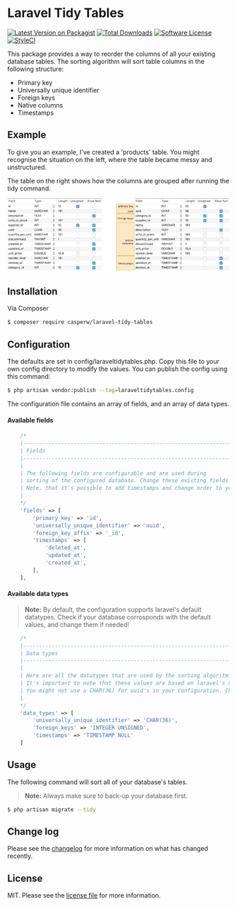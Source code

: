 # Laravel Tidy Tables

[![Latest Version on Packagist][ico-version]][link-packagist]
[![Total Downloads][ico-downloads]][link-downloads]
[![Software License](https://img.shields.io/badge/license-MIT-brightgreen.svg?style=flat-square)](LICENSE.md)
[![StyleCI](https://styleci.io/repos/152297096/shield?branch=master)](https://styleci.io/repos/152297096)

This package provides a way to reorder the columns of all your existing database tables. The sorting algorithm will sort table columns in the following structure:

- Primary key  
- Universally unique identifier
- Foreign keys
- Native columns
- Timestamps

## Example

To give you an example, I've created a 'products' table. You might recognise the situation on the left, where the table became messy and unstructured. 

The table on the right shows how the columns are grouped after running the tidy command. 
 
![Alt text](tidy-tables.jpg?raw=true "Tidy example")

## Installation

Via Composer

``` bash
$ composer require casperw/laravel-tidy-tables
```
## Configuration
The defaults are set in config/laraveltidytables.php. Copy this file to your own config directory to modify the values. You can publish the config using this command:
``` bash
$ php artisan vendor:publish --tag=laraveltidytables.config
```
The configuration file contains an array of fields, and an array of data types. 

#### Available fields
```php
    /*
    |--------------------------------------------------------------------------
    | Fields
    |--------------------------------------------------------------------------
    |
    | The following fields are configurable and are used during
    | sorting of the configured database. Change these existing fields to your liking.
    | Note, that it's possible to add timestamps and change order to your liking.
    |
    */
    'fields' => [
        'primary_key' => 'id',
        'universally_unique_identifier' => 'uuid',
        'foreign_key_affix' => '_id',
        'timestamps' => [
            'deleted_at',
            'updated_at',
            'created_at',
        ],
    ],
```

#### Available data types

> **Note:** By default, the configuration supports laravel's default datatypes. Check if your database corrosponds with the default values, and change them if needed!

```php
    /*
    |--------------------------------------------------------------------------
    | Data types
    |--------------------------------------------------------------------------
    |
    | Here are all the datatypes that are used by the sorting algoritm.
    | It's important to note that these values are based on laravel's default migration data types.
    | You might not use a CHAR(36) for uuid's in your configuration. Change these values if so.
    |
    */
    'data_types' => [
        'universally_unique_identifier' => 'CHAR(36)',
        'foreign_keys' => 'INTEGER UNSIGNED',
        'timestamps' => 'TIMESTAMP NULL'
    ]
```

## Usage
The following command will sort all of your database's tables. 

> **Note:** Always make sure to back-up your database first.

``` bash
$ php artisan migrate --tidy
```


## Change log

Please see the [changelog](changelog.md) for more information on what has changed recently.


## License

MIT. Please see the [license file](license.md) for more information.

[ico-version]: https://img.shields.io/packagist/v/casperw/laravel-tidy-tables.svg?style=flat-square
[ico-downloads]: https://img.shields.io/packagist/dt/casperw/laravel-tidy-tables.svg?style=flat-square
[ico-travis]: https://img.shields.io/travis/casperw/laravel-tidy-tables/master.svg?style=flat-square
[ico-styleci]: https://styleci.io/repos/12345678/shield

[link-packagist]: https://packagist.org/packages/casperw/laravel-tidy-tables
[link-downloads]: https://packagist.org/packages/casperw/laravel-tidy-tables
[link-travis]: https://travis-ci.org/casperw/laravel-tidy-tables
[link-author]: https://github.com/casperw
